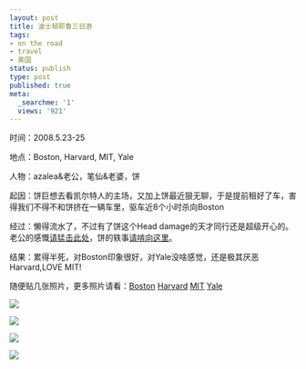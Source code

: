 ```yaml
---
layout: post
title: 波士顿耶鲁三日游
tags:
- on the road
- travel
- 美国
status: publish
type: post
published: true
meta:
  _searchme: '1'
  views: '921'
---
```

时间：2008.5.23-25

地点：Boston, Harvard, MIT, Yale

人物：azalea&amp;老公，笔仙&amp;老婆，饼

起因：饼巨想去看凯尔特人的主场，又加上饼最近狠无聊，于是提前租好了车，害得我们不得不和饼挤在一辆车里，驱车近8个小时杀向Boston

经过：懒得流水了，不过有了饼这个Head damage的天才同行还是超级开心的。老公的感慨<a href="http://ztpala.com/2008/05/boston/" target="_blank">请猛击此处</a>，饼的轶事<a href="http://ztpala.com/2008/05/jokes-in-boston/" target="_blank">请啃向这里</a>。

结果：累得半死，对Boston印象很好，对Yale没啥感觉，还是极其厌恶Harvard,LOVE MIT!

随便贴几张照片，更多照片请看：<a href="http://picasaweb.google.com/MaZhaorong/Boston" target="_blank">Boston</a> <a href="http://picasaweb.google.com/MaZhaorong/HarvardUniversity" target="_blank">Harvard</a> <a href="http://picasaweb.google.com/MaZhaorong/MIT" target="_blank">MIT</a> <a href="http://picasaweb.google.com/MaZhaorong/YaleUniversity" target="_blank">Yale</a>


![](https://dl.dropboxusercontent.com/u/308058/blogimages/2010/07/img_0160.jpg)

![](https://dl.dropboxusercontent.com/u/308058/blogimages/2010/07/tt1.jpg)

![](http://azaleasays.files.wordpress.com/2008/05/img_0153.jpg)

![](https://dl.dropboxusercontent.com/u/308058/blogimages/2010/07/img_0361.jpg)
